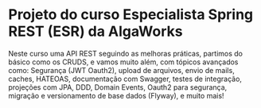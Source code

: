 # Projeto do curso Especialista Spring REST (ESR) da AlgaWorks

Neste curso uma API REST seguindo as melhoras práticas, partimos do básico como os CRUDS, e vamos muito além, com tópicos avançados como: 
Segurança (JWT Oauth2), upload de arquivos, envio de mails, caches, HATEOAS, documentação com Swagger, testes de integração, projeções com JPA, DDD, Domain Events, Oauth2 para segurança, migração e versionamento de base dados (Flyway), e muito mais!
